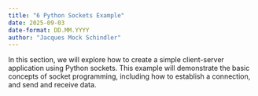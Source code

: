 ```yaml
---
title: "6 Python Sockets Example"
date: 2025-09-03
date-format: DD.MM.YYYY
author: "Jacques Mock Schindler"
---
```


In this section, we will explore how to create a simple client-server
application using Python sockets. This example will demonstrate the
basic concepts of socket programming, including how to establish a
connection, and send and receive data.

